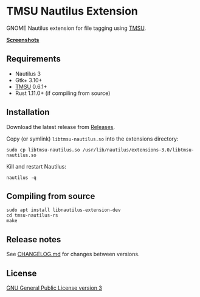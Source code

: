 # TMSU Nautilus Extension

GNOME Nautilus extension for file tagging using [TMSU](https://github.com/oniony/TMSU/).

**[Screenshots](SCREENSHOTS.md)**

## Requirements

* Nautilus 3
* Gtk+ 3.10+
* [TMSU](https://github.com/oniony/TMSU/) 0.6.1+
* Rust 1.11.0+ (if compiling from source)

## Installation

Download the latest release from [Releases](https://github.com/talklittle/tmsu-nautilus-rs/releases).

Copy (or symlink) `libtmsu-nautilus.so` into the extensions directory:

    sudo cp libtmsu-nautilus.so /usr/lib/nautilus/extensions-3.0/libtmsu-nautilus.so

Kill and restart Nautilus:

    nautilus -q

## Compiling from source

    sudo apt install libnautilus-extension-dev
    cd tmsu-nautilus-rs
    make

## Release notes

See [CHANGELOG.md](CHANGELOG.md) for changes between versions.

## License

[GNU General Public License version 3](COPYING.txt)